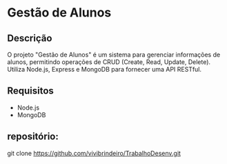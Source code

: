 # Gestão de Alunos

## Descrição

O projeto "Gestão de Alunos" é um sistema para gerenciar informações de alunos, permitindo operações de CRUD (Create, Read, Update, Delete). Utiliza Node.js, Express e MongoDB para fornecer uma API RESTful.

## Requisitos

- Node.js
- MongoDB

## repositório:

git clone https://github.com/vivibrindeiro/TrabalhoDesenv.git
